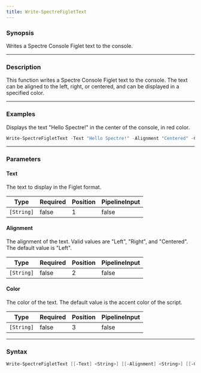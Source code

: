 ```yaml
---
title: Write-SpectreFigletText
---
```








### Synopsis
Writes a Spectre Console Figlet text to the console.



---


### Description

This function writes a Spectre Console Figlet text to the console. The text can be aligned to the left, right, or centered, and can be displayed in a specified color.



---


### Examples
Displays the text "Hello Spectre!" in the center of the console, in red color.

```powershell
Write-SpectreFigletText -Text "Hello Spectre!" -Alignment "Centered" -Color "Red"
```


---


### Parameters
#### **Text**

The text to display in the Figlet format.






|Type      |Required|Position|PipelineInput|
|----------|--------|--------|-------------|
|`[String]`|false   |1       |false        |



#### **Alignment**

The alignment of the text. Valid values are "Left", "Right", and "Centered". The default value is "Left".






|Type      |Required|Position|PipelineInput|
|----------|--------|--------|-------------|
|`[String]`|false   |2       |false        |



#### **Color**

The color of the text. The default value is the accent color of the script.






|Type      |Required|Position|PipelineInput|
|----------|--------|--------|-------------|
|`[String]`|false   |3       |false        |





---


### Syntax
```powershell
Write-SpectreFigletText [[-Text] <String>] [[-Alignment] <String>] [[-Color] <String>] [<CommonParameters>]
```

